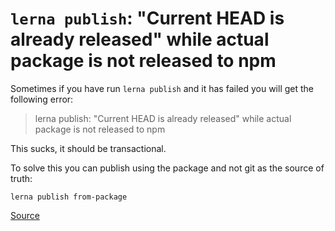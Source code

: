 # `lerna publish`: "Current HEAD is already released" while actual package is not released to npm

Sometimes if you have run `lerna publish` and it has failed you will get the following error:

> lerna publish: "Current HEAD is already released" while actual package is not released to npm

This sucks, it should be transactional.

To solve this you can publish using the package and not git as the source of truth:

`lerna publish from-package`

[Source](https://github.com/lerna/lerna/issues/1709)
